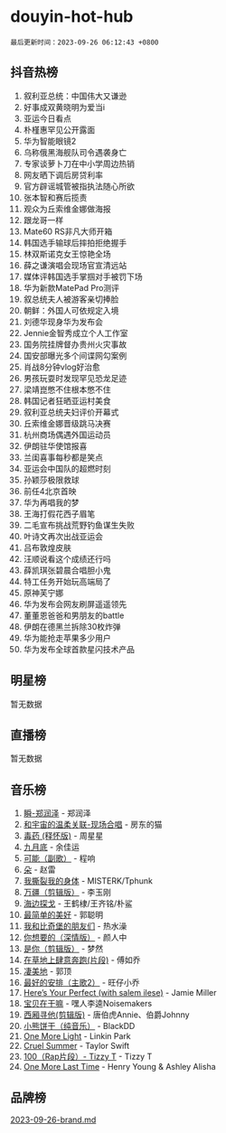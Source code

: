 # douyin-hot-hub

`最后更新时间：2023-09-26 06:12:43 +0800`

## 抖音热榜

1. 叙利亚总统：中国伟大又谦逊
1. 好事成双黄晓明为爱当i
1. 亚运今日看点
1. 朴槿惠罕见公开露面
1. 华为智能眼镜2
1. 乌称俄黑海舰队司令遇袭身亡
1. 专家谈萝卜刀在中小学周边热销
1. 网友晒下调后房贷利率
1. 官方辟谣城管被指执法随心所欲
1. 张本智和赛后揽责
1. 观众为丘索维金娜做海报
1. 跟龙哥一样
1. Mate60 RS非凡大师开箱
1. 韩国选手输球后摔拍拒绝握手
1. 林双斯诺克女王惊艳全场
1. 薛之谦演唱会现场官宣清远站
1. 媒体评韩国选手掌掴对手被罚下场
1. 华为新款MatePad Pro测评
1. 叙总统夫人被游客亲切捧脸
1. 朝鲜：外国人可依规定入境
1. 刘德华现身华为发布会
1. Jennie金智秀成立个人工作室
1. 国务院挂牌督办贵州火灾事故
1. 国安部曝光多个间谍网勾案例
1. 肖战8分钟vlog好治愈
1. 男孩玩耍时发现罕见恐龙足迹
1. 梁靖崑憋不住根本憋不住
1. 韩国记者狂晒亚运村美食
1. 叙利亚总统夫妇评价开幕式
1. 丘索维金娜晋级跳马决赛
1. 杭州商场偶遇外国运动员
1. 伊朗驻华使馆报喜
1. 兰闺喜事每秒都是笑点
1. 亚运会中国队的超燃时刻
1. 孙颖莎极限救球
1. 前任4北京首映
1. 华为再唱我的梦
1. 王海打假花西子眉笔
1. 二毛宣布挑战荒野钓鱼谋生失败
1. 叶诗文再次出战亚运会
1. 吕布敦煌皮肤
1. 汪顺说看这个成绩还行吗
1. 薛凯琪张碧晨合唱胆小鬼
1. 特工任务开始玩高端局了
1. 原神芙宁娜
1. 华为发布会网友刷屏遥遥领先
1. 董董恩爸爸和男朋友的battle
1. 伊朗在德黑兰拆除30枚炸弹
1. 华为能抢走苹果多少用户
1. 华为发布全球首款星闪技术产品

## 明星榜

暂无数据

## 直播榜

暂无数据

## 音乐榜

1. [瞬-郑润泽](https://sf6-cdn-tos.douyinstatic.com/obj/tos-cn-ve-2774/oYXHIohzvbNAzBhHgyksWpRM4bfkDsBdBDAynw) - 郑润泽
1. [和宇宙的温柔关联-现场合唱](https://sf6-cdn-tos.douyinstatic.com/obj/tos-cn-ve-2774/o0hONGDYQBgk0e5bqDeQOonVmncA6tC2nBwZLT) - 房东的猫
1. [毒药 (释怀版)](https://sf3-cdn-tos.douyinstatic.com/obj/tos-cn-ve-2774/oYILMEAzspdZBIzy4frJNB8ZHPHWAhiwowd4Ad) - 周星星
1. [九月底](https://sf6-cdn-tos.douyinstatic.com/obj/tos-cn-ve-2774/oMfewG4PDTFhF8iz3OGQ7ABH5i6fCgnMaoCbzZ) - 余佳运
1. [可能（副歌）](https://sf6-cdn-tos.douyinstatic.com/obj/tos-cn-ve-2774/cde1731888894259b333569393c2fb51) - 程响
1. [朵](https://sf6-cdn-tos.douyinstatic.com/obj/tos-cn-ve-2774/932f5bdfcd7c47b880525e92ab8a4999) - 赵雷
1. [我撕裂我的身体](https://sf3-cdn-tos.douyinstatic.com/obj/tos-cn-ve-2774/o0cWZzf7vIzpjLQBHPXwtFhMxYUvsP8AoC8EgA) - MISTERK/Tphunk
1. [万疆（剪辑版）](https://sf6-cdn-tos.douyinstatic.com/obj/tos-cn-ve-2774/ooG7oVgFlDTelKCjCsTTobQvbdtj1BBQXnfZd8) - 李玉刚
1. [海边探戈](https://sf3-cdn-tos.douyinstatic.com/obj/tos-cn-ve-2774/os9gE0VQCGqt6VQkZDyBBYvfSDY0QFe3vVmubn) - 王鹤棣/王齐铭/朴鲨
1. [最简单的美好](https://sf3-cdn-tos.douyinstatic.com/obj/tos-cn-ve-2774/a3623594908d4f208709c19c9584f981) - 郭聪明
1. [我和比奇堡的朋友们](https://sf3-cdn-tos.douyinstatic.com/obj/tos-cn-ve-2774/f0505db981ea4a6d91453a15924a82aa) - 热水澡
1. [你想要的（深情版）](https://sf6-cdn-tos.douyinstatic.com/obj/tos-cn-ve-2774/oIMnk8GFpoYUtBP39qsBLeMCDPQxxYcI4gbeZS) - 颜人中
1. [是你（剪辑版）](https://sf6-cdn-tos.douyinstatic.com/obj/tos-cn-ve-2774/46019dae783c4c969944217fe1cfafc4) - 梦然
1. [在草地上肆意奔跑(片段)](https://sf6-cdn-tos.douyinstatic.com/obj/tos-cn-ve-2774/8831d494742f45dabdfa8adb8b817259) - 傅如乔
1. [凄美地](https://sf3-cdn-tos.douyinstatic.com/obj/tos-cn-ve-2774/oshF4RgFMhmTSa4jCaHNUXI0NetFtBBQBzBZdf) - 郭顶
1. [最好的安排（主歌2）](https://sf6-cdn-tos.douyinstatic.com/obj/tos-cn-ve-2774/oMMZX1DuHpMwgoDztBmZswgQnbCeeANZxBHkFY) - 旺仔小乔
1. [Here’s Your Perfect (with salem ilese)](https://sf3-cdn-tos.douyinstatic.com/obj/tos-cn-ve-2774/076b1576c6c546598f803fe53da388a7) - Jamie Miller
1. [宝贝在干嘛](https://sf6-cdn-tos.douyinstatic.com/obj/tos-cn-ve-2774/okW4hBCfJI5B2ZEgTCtikhMW7IafzNrBQIYkpJ) - 嘿人李逵Noisemakers
1. [西厢寻他(剪辑版)](https://sf3-cdn-tos.douyinstatic.com/obj/tos-cn-ve-2774/oUsAVfAQKlRNxEv5qxvIB8o5qmIWUcXbzJKJhw) - 唐伯虎Annie、伯爵Johnny
1. [小熊饼干（纯音乐）](https://sf3-cdn-tos.douyinstatic.com/obj/tos-cn-ve-2774/c25d7893334c4ded99a2ae09f9e2a7d6) - BlackDD
1. [One More Light](https://sf6-cdn-tos.douyinstatic.com/obj/tos-cn-ve-2774/okIBCInhecoGOE5h6ZvqCBYtfXCIMQEbgkRKgD) - Linkin Park
1. [Cruel Summer](https://sf6-cdn-tos.douyinstatic.com/obj/tos-cn-ve-2774/b35ad770e6d4495abefaa493fa46b555) - Taylor Swift
1. [100（Rap片段）- Tizzy T](https://sf3-cdn-tos.douyinstatic.com/obj/tos-cn-ve-2774/f3d21de5ab834c0f9bb7443c06f73d04) - Tizzy T
1. [One More Last Time](https://sf6-cdn-tos.douyinstatic.com/obj/tos-cn-ve-2774/oAzTlo0LUAdCAIhjktsKWcLAEUKmZwGcOoB1fy) - Henry Young & Ashley Alisha

## 品牌榜

[2023-09-26-brand.md](2023-09-26-brand.md)
